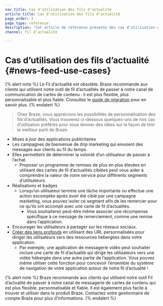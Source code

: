 ```yaml
---
nav_title: Cas d’utilisation des fils d’actualité
article_title: Cas d’utilisation des fils d’actualité
page_order: 3
page_type: reference
description: "Cet article de référence présente des cas d’utilisation utiles pour les fils d’actualité."
channel: fil d’actualité

---
```


# Cas d’utilisation des fils d’actualité {#news-feed-use-cases}

{% alert note %}
Le Fil d’actualité est obsolète. Braze recommande aux clients qui utilisent notre outil de fil d’actualités de passer à notre canal de communication de cartes de contenu : il est plus flexible, plus personnalisable et plus fiable. Consultez le [guide de migration]({{site.baseurl}}/user_guide/message_building_by_channel/content_cards/migrating_from_news_feed/) pour en savoir plus.
{% endalert %}

> Chez Braze, nous apprécions les possibilités de personnalisation des fils d’actualités. Vous trouverez ci-dessous quelques-uns de nos cas d’utilisation préférés pour vous donner des idées sur la façon de tirer le meilleur parti de Braze.

- Mises à jour des applications publicitaires
- Les campagnes de bienvenue de drip marketing qui envoient des messages aux clients au fil du temps.
- Elles permettent de déterminer la volonté d’un utilisateur de passer à l’achat.
  - Proposer un programme de remises de plus en plus élevées en utilisant des cartes de fil d’actualités ciblées peut vous aider à comprendre la valeur de votre service pour différents segments d’utilisateurs.
- Réalisations et badges
  - Lorsqu’un utilisateur termine une tâche importante ou effectue une action escomptée après avoir été ciblé par une campagne marketing, vous pouvez isoler ce segment afin de les remercier pour ce qu’ils ont accompli avec une carte de fil d’actualités.
    - Vous souhaiterez peut-être même associer une récompense spécifique à ce message de remerciement, comme une remise dans l’application.
- Encourager les utilisateurs à partager sur les réseaux sociaux.
- [Créer des liens profonds][1] en utilisant des URL personnalisées pour diriger les utilisateurs vers des ressources hébergées dans votre application.
  - Par exemple, une application de messagerie vidéo peut souhaiter inclure une carte de fil d’actualité qui dirige les utilisateurs vers une vidéo hébergée dans une autre partie de l’application. Vous pouvez même utiliser cette fonction pour concevoir l’ensemble du système de navigation de votre application autour de notre fil d’actualité !
   
{% alert note %}
Braze recommande aux clients qui utilisent notre outil Fil d’actualité de passer à notre canal de messagerie de cartes de contenu qui est plus flexible, personnalisable et fiable. Il est également plus facile à trouver et utiliser dans le produit Braze. Contactez votre gestionnaire de compte Braze pour plus d’informations.
{% endalert %}


[1]: {{site.baseurl}}/user_guide/personalization_and_dynamic_content/deep_linking_to_in-app_content/#deep-linking-to-in-app-content

